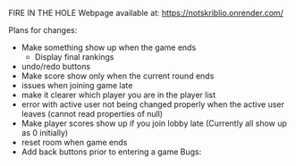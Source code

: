 FIRE IN THE HOLE
Webpage available at: https://notskriblio.onrender.com/

Plans for changes:
- Make something show up when the game ends
   - Display final rankings
- undo/redo buttons
- Make score show only when the current round ends
- issues when joining game late
- make it clearer which player you are in the player list
- error with active user not being changed properly when the active user leaves (cannot read properties of null)
- Make player scores show up if you join lobby late (Currently all show up as 0 initially)
- reset room when game ends
- Add back buttons prior to entering a game
Bugs:
